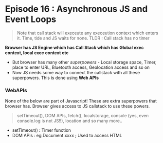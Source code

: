 # Episode 16 : Asynchronous JS and Event Loops

> Note that call stack will execeute any execeution context which enters it. Time, tide and JS waits for none. TLDR : Call stack has no timer

**Browser has JS Engine which has Call Stack which has Global exec context, local exec context etc**
- But browser has many other *superpowers* - Local storage space, Timer, place to enter URL, Bluetooth access, Geolocation access and so on
- Now JS needs some way to connect the callstack with all these superpowers. This is done using **Web APIs**

### WebAPIs
None of the below are part of Javascript! These are extra superpowers that browser has. Browser gives access to JS callstack to use these powers.
> setTimeout(), DOM APIs, fetch(), localstorage, console (yes, even console.log is not JS!!), location and so many more..

- setTimeout() : Timer function 
- DOM APIs : eg.Document.xxxx ; Used to access HTML 
<html><script><body>..... DOM tree. (Document Object Manipulation)
- fetch() : Used to make connection with external servers eg. Netflix servers etc.

We get all these inside call stack through *global object* ie. **window**
- Use window keyword like : window.setTimeout(), window.localstorage, window.console.log() to log something inside console. 
- As window is global obj, and all the above functions are present in global object, we don't explicity write *window* but it is implied

### Workflow

```javascript
// First a GEC is created and put inside call stack. 
console.log("Start"); // this calls the console web api (through window) which in turn actually modifies values in console. 

setTimeout(function cb() {  //this calls the setT web api which gives access to timer feature. It stores the callback cb() and starts timer.  
  console.log("Callback");
 }, 5000);
 
console.log("End"); // calls console api and logs in console window. After this GEC pops from call stack. 

```
- While all this is happening, the timer is constantly ticking. After it becomes 0, the callback cb() has to run. 
- Now we need this cb to go into call stack. Only then will it be executed. For this we need **event loop and Callback queue**

### Event Loops and Callback Queue
- cb() cannot simply directly go to callstack to be execeuted. It goes through the callback queue when timer expires. 
- Event loop checks the callback queue, and if it has element puts it into call stack. It is a *gate keeper*. 
- Now cb() in callstack is run. Console API is used and log printed

Final console output:
 
> Start

> End

> Callback

### Same happens for any other event as well (Click, Hover etc). This is the basic workflow.

```javascript
console.log("Start"); 
document. getElementById("btn").addEventListener("click", function cb() { // cb() registered inside webapi environment and event(click) attached to it. ie.
// REGISTERING CALLBACK AND ATTACHING EVENT TO IT. 
  console.log("Callback");
});
 
console.log("End"); // calls console api and logs in console window. After this GEC pops from call stack. 

```
In above code, even after console prints "Start" and "End" and pops GEC out, **the eventListener stays in webapi env**(with hope that user may click it
some day) until explicitly removed, or the browser is closed.

### Why need callback queue? 
- Why can't event loop directly take cb() and put it in callstack?  Suppose user clciks button x6 times. So 6 cb() are put inside callback queue.
- Event loop sees if call stack is empty/has space and whether callback queue is not empty(6 elements here). 
- Elements of callback queue popped off, put in callstack, executed and then popped off from call stack.

### fetch() works a bit different than the rest
```javascript
console.log("Start"); // this calls the console web api (through window) which in turn actually modifies values in console. 

setTimeout(function cbT() { 
  console.log("CB Timeout");
 }, 5000);
 
 fetch("https://api.netflix.com").then(function cbF() {
  console.log("CB Netflix");
 });
 
console.log("End"); 

```
- Same steps for everything before fetch() in above code. 
- fetch registers cbF into webapi environment along with existing cbT. 
- cbT is waiting for 5000ms to end so that it can be put inside callback queue. cbF is waiting for data to be returned from Netflix servers. 
- fetch requests data from Netflix servers, and get data back and now cbF ready to be executed. 
**We have something called a Microtask Queue**
- It is exactly same as Callback queue, but it has higher priority. Functions in Microtask Q are executed earlier than Callback Q. 
- cbF goes inside the Microtask Q and not callback Q. Once call stack is empty, Event loop gives chance for elements in **both** Microtask Queue and 
Callback Queue to enter Call Stack. 

- In console, first *Start* and *End* are printed in console. First cbF goes in callstack and "CB Netflix" is printed. cbF popped from callstack
- Next cbT is removed from callback Q, put in Call Stack, "CB Timeout" is printed, and cbT removed from callstack.

### What enters the Microtask Queue ?
- All the callback functions that come through *promises* go in microtask Q. 
- **Mutation Observer :** Keeps on checking whether there is mutation in DOM tree or not, and if there, then it execeutes some callback function. 
- Callback functions that come through *promises and mutation observer* go inside Microtask Queue. 
- All the rest goes inside **Callback Queue aka. Task Queue**

- If the task in microtask Queue keeps creating new tasks in the queue, element in callback queue never gets chance to be run. This is called **starvation**

### Some Important Questions 

1. **When does the event loop actually start ? -** Event loop, as the name suggests, is a single-thread, loop that is *almost infinite*. It's always running and doing its job.

2. **Are only asynchronous web api callbacks are registered in web api environment? -** YES, the synchronous callback functions like what we pass inside map, filter and reduce aren't registered in the Web API environment. It's just those async callback functions which go through all this.

3. **Does the web API environment stores only the callback function and pushes the same callback to queue/microtask queue? -** Yes, the callback functions are stored, and a reference is scheduled in the queues. Moreover, in the case of event listeners(for example click handlers), the original callbacks stay in the web API environment forever, that's why it's adviced to explicitly remove the listeners when not in use so that the garbage collector does its job.

4. **How does it matter if we delay for setTimeout would be 0ms. Then callback will move to queue without any wait ? -** No, there are trust issues with setTimeout() 😅. The callback function needs to wait until the Call Stack is empty. So the 0 ms callback might have to wait for 100ms also if the stack is busy.
